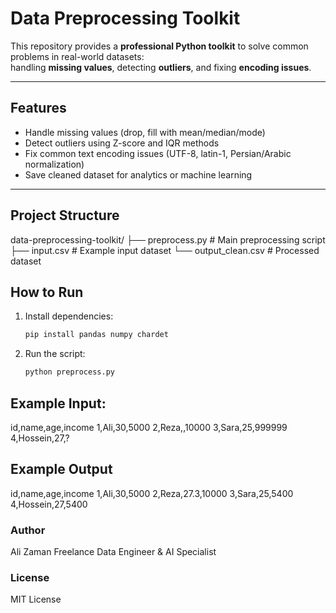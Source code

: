 # Data Preprocessing Toolkit

This repository provides a **professional Python toolkit** to solve common problems in real-world datasets:  
handling **missing values**, detecting **outliers**, and fixing **encoding issues**.

---

##  Features
- Handle missing values (drop, fill with mean/median/mode)
- Detect outliers using Z-score and IQR methods
- Fix common text encoding issues (UTF-8, latin-1, Persian/Arabic normalization)
- Save cleaned dataset for analytics or machine learning

---

##  Project Structure
data-preprocessing-toolkit/
├── preprocess.py # Main preprocessing script
├── input.csv # Example input dataset
└── output_clean.csv # Processed dataset


##  How to Run
1. Install dependencies:
   ```bash
   pip install pandas numpy chardet

2. Run the script:
   ```bash
   python preprocess.py

 ## Example Input:
id,name,age,income
1,Ali,30,5000
2,Reza,,10000
3,Sara,25,999999
4,Hossein,27,?

## Example Output
id,name,age,income
1,Ali,30,5000
2,Reza,27.3,10000
3,Sara,25,5400
4,Hossein,27,5400


### Author

Ali Zaman
Freelance Data Engineer & AI Specialist

### License

MIT License
